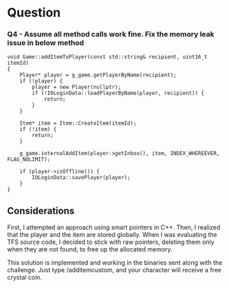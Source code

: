 # Question

### Q4 - Assume all method calls work fine. Fix the memory leak issue in below method
```
void Game::addItemToPlayer(const std::string& recipient, uint16_t itemId)
{
    Player* player = g_game.getPlayerByName(recipient);
    if (!player) {
        player = new Player(nullptr);
        if (!IOLoginData::loadPlayerByName(player, recipient)) {
            return;
        }
    }

    Item* item = Item::CreateItem(itemId);
    if (!item) {
        return;
    }

    g_game.internalAddItem(player->getInbox(), item, INDEX_WHEREEVER, FLAG_NOLIMIT);

    if (player->isOffline()) {
        IOLoginData::savePlayer(player);
    }
}
```

## Considerations
First, I attempted an approach using smart pointers in C++. Then, I realized that the player and the item are stored globally. 
When I was evaluating the TFS source code, I decided to stick with raw pointers, deleting them only when they are not found, to free up the allocated memory.

This solution is implemented and working in the binaries sent along with the challenge. Just type /additemcustom, and your character will receive a free crystal coin.
